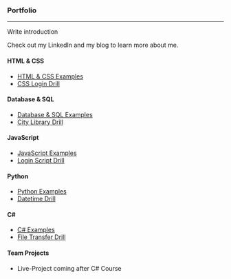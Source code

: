 ### Portfolio
***

Write introduction

Check out my LinkedIn and my blog to learn more about me.

#### HTML & CSS
* [HTML & CSS  Examples](Portfolio/HTML-CSS)
* [CSS Login Drill](Portfolio/HTML-CSS/CSS-Login-Drill)

#### Database & SQL
* [Database & SQL Examples](Portfolio/Database-SQL)
* [City Library Drill](Portfolio/Database-SQL/City-Library-Drill)

#### JavaScript
* [JavaScript Examples](Portfolio/JavaScript)
* [Login Script Drill](Portfolio/JavaScript/Login-Script-Drill)

#### Python
* [Python Examples](Portfolio/Python)
* [Datetime Drill](Portfolio/Python/Datetime-Drill)

#### C#  
* [C# Examples](Portfolio/C-Sharp)
* [File Transfer Drill](Portfolio/C-Sharp/File-Transfer-Drill)

#### Team Projects
* Live-Project coming after C# Course
